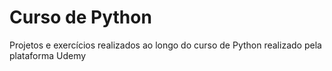 # Curso de Python
 Projetos e exercícios realizados ao longo do curso de Python realizado pela plataforma Udemy
